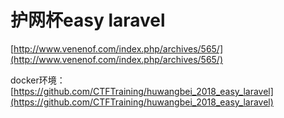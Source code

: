 # 护网杯easy laravel

[http://www.venenof.com/index.php/archives/565/](http://www.venenof.com/index.php/archives/565/)

docker环境：
[https://github.com/CTFTraining/huwangbei_2018_easy_laravel](https://github.com/CTFTraining/huwangbei_2018_easy_laravel)
